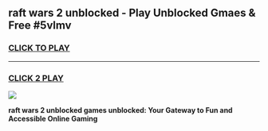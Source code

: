 
## raft wars 2 unblocked - Play Unblocked Gmaes & Free #5vlmv
<h3>
<a href="https://news.freeplayer.one?title=raft_wars_2_unblocked&ref=24F">CLICK TO PLAY</a></h3>
<hr>

<h3>
<a href="https://news.freeplayer.one?title=raft_wars_2_unblocked&ref=24F">CLICK 2 PLAY</a>
  
</h3>

<a href="https://news.freeplayer.one?title=raft_wars_2_unblocked&ref=24F/"><img src="https://clearcache.store/games.png"></a>


**raft wars 2 unblocked games unblocked: Your Gateway to Fun and Accessible Online Gaming**
